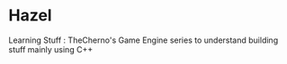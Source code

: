 # Hazel
Learning Stuff :  TheCherno's Game Engine series to understand building stuff mainly using C++

